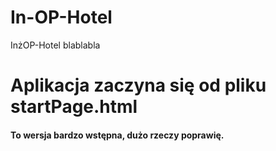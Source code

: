 # In-OP-Hotel
InżOP-Hotel blablabla
# Aplikacja zaczyna się od pliku startPage.html
<h4>To wersja bardzo wstępna, dużo rzeczy poprawię.</h4>
